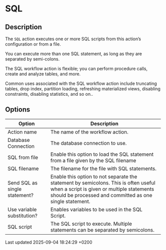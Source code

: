 <div id="header">

# SQL

</div>

<div id="content">

<div class="sect1">

## Description

<div class="sectionbody">

<div class="paragraph">

The `SQL` action executes one or more SQL scripts from this action’s configuration or from a file.

</div>

<div class="paragraph">

You can execute more than one SQL statement, as long as they are separated by semi-colons.

</div>

<div class="paragraph">

The SQL workflow action is flexible; you can perform procedure calls, create and analyze tables, and more.

</div>

<div class="paragraph">

Common uses associated with the SQL workflow action include truncating tables, drop index, partition loading, refreshing materialized views, disabling constraints, disabling statistics, and so on..

</div>

</div>

</div>

<div class="sect1">

## Options

<div class="sectionbody">

| Option                        | Description                                                                                                                                                                                   |
| ----------------------------- | --------------------------------------------------------------------------------------------------------------------------------------------------------------------------------------------- |
| Action name                   | The name of the workflow action.                                                                                                                                                              |
| Database Connection           | The database connection to use.                                                                                                                                                               |
| SQL from file                 | Enable this option to load the SQL statement from a file given by the SQL filename                                                                                                            |
| SQL filename                  | The filename for the file with SQL statements.                                                                                                                                                |
| Send SQL as single statement? | Enable this option to not separate the statement by semicolons. This is often useful when a script is given or multiple statements should be processed and committed as one single statement. |
| Use variable substitution?    | Enables variables to be used in the SQL Script.                                                                                                                                               |
| SQL script                    | The SQL script to execute. Multiple statements can be separated by semicolons.                                                                                                                |

</div>

</div>

</div>

<div id="footer">

<div id="footer-text">

Last updated 2025-09-04 18:24:29 +0200

</div>

</div>
